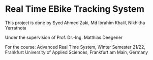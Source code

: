 # Real Time EBike Tracking System

This project is done by
Syed Ahmed Zaki, 
Md Ibrahim Khalil, 
Nikhitha Yerrathota

Under the supervision of
Prof. Dr.-Ing. Matthias Deegener

For the course:
Advanced Real Time System, 
Winter Semester 21/22, 
Frankfurt University of Applied Sciences, Frankfurt am Main, Germany
